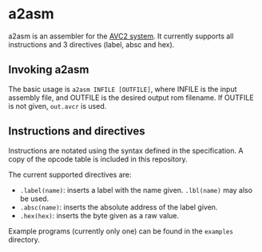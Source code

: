 # a2asm

a2asm is an assembler for the [AVC2 system](https://github.com/ambyshframber/avc2). It currently supports all instructions and 3 directives (label, absc and hex).

## Invoking a2asm

The basic usage is `a2asm INFILE [OUTFILE]`, where INFILE is the input assembly file, and OUTFILE is the desired output rom filename. If OUTFILE is not given, `out.avcr` is used.

## Instructions and directives

Instructions are notated using the syntax defined in the specification. A copy of the opcode table is included in this repository.

The current supported directives are:

- `.label(name)`: inserts a label with the name given. `.lbl(name)` may also be used.
- `.absc(name)`: inserts the absolute address of the label given.
- `.hex(hex)`: inserts the byte given as a raw value.

Example programs (currently only one) can be found in the `examples` directory.
